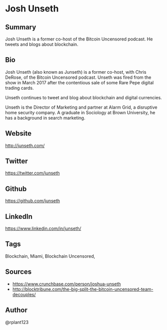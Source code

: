 # Josh Unseth

## Summary
Josh Unseth is a former co-host of the Bitcoin Uncensored podcast. He tweets and blogs about blockchain.

## Bio
Josh Unseth (also known as Junseth) is a former co-host, with Chris DeRose, of the Bitcoin Uncensored podcast. Unseth was fired from the show in March 2017 after the contentious sale of some Rare Pepe digital trading cards. 

Unseth continues to tweet and blog about blockchain and digital currencies. 

Unseth is the Director of Marketing and partner at Alarm Grid, a disruptive home security company. A graduate in Sociology at Brown University, he has a background in search marketing. 

## Website
http://junseth.com/

## Twitter
https://twitter.com/junseth

## Github
https://github.com/junseth

## LinkedIn
https://www.linkedin.com/in/junseth/

## Tags
Blockchain, Miami, Blockchain Uncensored,

## Sources
* https://www.crunchbase.com/person/joshua-unseth
* http://blocktribune.com/the-big-split-the-bitcoin-uncensored-team-decouples/

## Author
@rplant123
